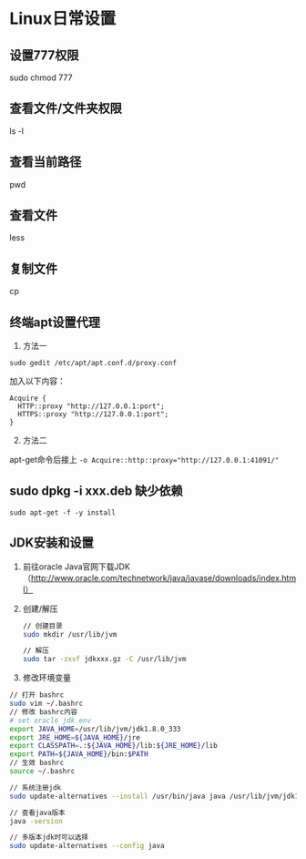 # Linux日常设置

## 设置777权限

sudo chmod 777  <filepath>

## 查看文件/文件夹权限

ls -l

## 查看当前路径

pwd

## 查看文件

less <filename>

## 复制文件

cp  <filename>  <destination path>

## 终端apt设置代理

1. 方法一

`sudo gedit /etc/apt/apt.conf.d/proxy.conf`

加入以下内容：

```
Acquire {
  HTTP::proxy "http://127.0.0.1:port";
  HTTPS::proxy "http://127.0.0.1:port";
}
```

2. 方法二

apt-get命令后接上 `-o Acquire::http::proxy="http://127.0.0.1:41091/"`

## sudo dpkg -i xxx.deb 缺少依赖

`sudo apt-get -f -y install`



## JDK安装和设置

1. 前往oracle Java官网下载JDK（http://www.oracle.com/technetwork/java/javase/downloads/index.html）

2. 创建/解压

   ```bash
   // 创建目录
   sudo mkdir /usr/lib/jvm
   
   // 解压
   sudo tar -zxvf jdkxxx.gz -C /usr/lib/jvm
   ```

3. 修改环境变量

```bash
// 打开 bashrc
sudo vim ~/.bashrc
// 修改 bashrc内容
# set oracle jdk env
export JAVA_HOME=/usr/lib/jvm/jdk1.8.0_333
export JRE_HOME=${JAVA_HOME}/jre
export CLASSPATH=.:${JAVA_HOME}/lib:${JRE_HOME}/lib
export PATH=${JAVA_HOME}/bin:$PATH
// 生效 bashrc
source ~/.bashrc

// 系统注册jdk
sudo update-alternatives --install /usr/bin/java java /usr/lib/jvm/jdk1.8.0_333/bin/java 300

// 查看java版本
java -version

// 多版本jdk时可以选择
sudo update-alternatives --config java
```

